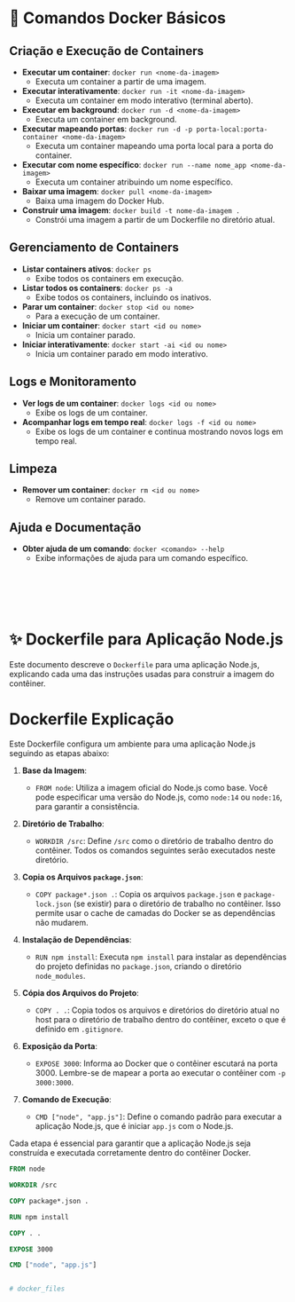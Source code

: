 # 🐳 Comandos Docker Básicos

## Criação e Execução de Containers
- **Executar um container**: `docker run <nome-da-imagem>`
  - Executa um container a partir de uma imagem.
- **Executar interativamente**: `docker run -it <nome-da-imagem>`
  - Executa um container em modo interativo (terminal aberto).
- **Executar em background**: `docker run -d <nome-da-imagem>`
  - Executa um container em background.
- **Executar mapeando portas**: `docker run -d -p porta-local:porta-container <nome-da-imagem>`
  - Executa um container mapeando uma porta local para a porta do container.
- **Executar com nome específico**: `docker run --name nome_app <nome-da-imagem>`
  - Executa um container atribuindo um nome específico.
- **Baixar uma imagem**: `docker pull <nome-da-imagem>`
  - Baixa uma imagem do Docker Hub.
- **Construir uma imagem**: `docker build -t nome-da-imagem .`
  - Constrói uma imagem a partir de um Dockerfile no diretório atual.

## Gerenciamento de Containers
- **Listar containers ativos**: `docker ps`
  - Exibe todos os containers em execução.
- **Listar todos os containers**: `docker ps -a`
  - Exibe todos os containers, incluindo os inativos.
- **Parar um container**: `docker stop <id ou nome>`
  - Para a execução de um container.
- **Iniciar um container**: `docker start <id ou nome>`
  - Inicia um container parado.
- **Iniciar interativamente**: `docker start -ai <id ou nome>`
  - Inicia um container parado em modo interativo.

## Logs e Monitoramento
- **Ver logs de um container**: `docker logs <id ou nome>`
  - Exibe os logs de um container.
- **Acompanhar logs em tempo real**: `docker logs -f <id ou nome>`
  - Exibe os logs de um container e continua mostrando novos logs em tempo real.

## Limpeza
- **Remover um container**: `docker rm <id ou nome>`
  - Remove um container parado.

## Ajuda e Documentação
- **Obter ajuda de um comando**: `docker <comando> --help`
  - Exibe informações de ajuda para um comando específico.


<br>
<br>
<br>
<br>

# ✨ Dockerfile para Aplicação Node.js

Este documento descreve o `Dockerfile` para uma aplicação Node.js, explicando cada uma das instruções usadas para construir a imagem do contêiner.


# Dockerfile Explicação

Este Dockerfile configura um ambiente para uma aplicação Node.js seguindo as etapas abaixo:

1. **Base da Imagem**:
   - `FROM node`: Utiliza a imagem oficial do Node.js como base. Você pode especificar uma versão do Node.js, como `node:14` ou `node:16`, para garantir a consistência.

2. **Diretório de Trabalho**:
   - `WORKDIR /src`: Define `/src` como o diretório de trabalho dentro do contêiner. Todos os comandos seguintes serão executados neste diretório.

3. **Copia os Arquivos `package.json`**:
   - `COPY package*.json .`: Copia os arquivos `package.json` e `package-lock.json` (se existir) para o diretório de trabalho no contêiner. Isso permite usar o cache de camadas do Docker se as dependências não mudarem.

4. **Instalação de Dependências**:
   - `RUN npm install`: Executa `npm install` para instalar as dependências do projeto definidas no `package.json`, criando o diretório `node_modules`.

5. **Cópia dos Arquivos do Projeto**:
   - `COPY . .`: Copia todos os arquivos e diretórios do diretório atual no host para o diretório de trabalho dentro do contêiner, exceto o que é definido em `.gitignore`.

6. **Exposição da Porta**:
   - `EXPOSE 3000`: Informa ao Docker que o contêiner escutará na porta 3000. Lembre-se de mapear a porta ao executar o contêiner com `-p 3000:3000`.

7. **Comando de Execução**:
   - `CMD ["node", "app.js"]`: Define o comando padrão para executar a aplicação Node.js, que é iniciar `app.js` com o Node.js.

Cada etapa é essencial para garantir que a aplicação Node.js seja construída e executada corretamente dentro do contêiner Docker.


```dockerfile
FROM node

WORKDIR /src

COPY package*.json .

RUN npm install

COPY . .

EXPOSE 3000

CMD ["node", "app.js"]


# docker_files
